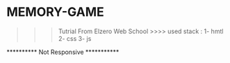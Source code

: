 # MEMORY-GAME

>>> Tutrial From Elzero Web School >>>>
used stack :
1- hmtl
2- css
3- js

********** Not Responsive ***********
